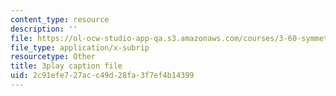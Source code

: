 ```yaml
---
content_type: resource
description: ''
file: https://ol-ocw-studio-app-qa.s3.amazonaws.com/courses/3-60-symmetry-structure-and-tensor-properties-of-materials-fall-2005/2c91efe727acc49d28fa3f7ef4b14399_dGd519SL114.srt
file_type: application/x-subrip
resourcetype: Other
title: 3play caption file
uid: 2c91efe7-27ac-c49d-28fa-3f7ef4b14399
---
```

